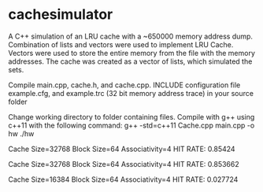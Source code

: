 # cachesimulator
A C++ simulation of an LRU cache with a ~650000 memory address dump. Combination of lists and vectors were used to implement LRU Cache. Vectors were used to store the entire memory from the file with the memory addresses. The cache was created as a vector of lists, which simulated the sets. 

Compile main.cpp, cache.h, and cache.cpp. INCLUDE configuration file example.cfg, and example.trc (32 bit memory address trace) in your source folder

Change working directory to folder containing files. 
Compile with g++ using c++11 with the following command:
g++ -std=c++11 Cache.cpp main.cpp  -o hw
./hw 

Cache Size=32768
Block Size=64
Associativity=4
HIT RATE: 0.85424

Cache Size=32768
Block Size=64
Associativity=4
HIT RATE: 0.853662

Cache Size=16384
Block Size=64
Associativity=4
HIT RATE: 0.027724
